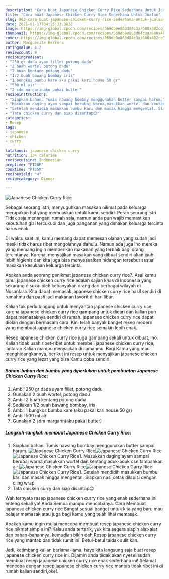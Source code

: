 ```yaml
---
description: "Cara buat Japanese Chicken Curry Rice Sederhana Untuk Jualan"
title: "Cara buat Japanese Chicken Curry Rice Sederhana Untuk Jualan"
slug: 963-cara-buat-japanese-chicken-curry-rice-sederhana-untuk-jualan
date: 2021-01-17T04:25:33.383Z
image: https://img-global.cpcdn.com/recipes/569db9e863d84c3a/680x482cq70/japanese-chicken-curry-rice-foto-resep-utama.jpg
thumbnail: https://img-global.cpcdn.com/recipes/569db9e863d84c3a/680x482cq70/japanese-chicken-curry-rice-foto-resep-utama.jpg
cover: https://img-global.cpcdn.com/recipes/569db9e863d84c3a/680x482cq70/japanese-chicken-curry-rice-foto-resep-utama.jpg
author: Marguerite Herrera
ratingvalue: 4.2
reviewcount: 9
recipeingredient:
- "250 gr dada ayam fillet potong dadu"
- "2 buah wortel potong dadu"
- "2 buah kentang potong dadu"
- "1/2 buah bawang bombay iris"
- "1 bungkus bumbu kare aku pakai kari house 50 gr"
- "500 ml air"
- "2 sdm margarinaku pakai butter"
recipeinstructions:
- "Siapkan bahan. Tumis nawang bombay menggunakan butter sampai harum."
- "Masukkan daging ayam sampai berubaj warna,masukkan wortel dan kentang aduk-aduk dsn tambahkan air"
- "Setelah mendidih masukkan bumbu kari dan masak hingga mengental. Siapkan nasi,cetak dilapisi dengan cling wrap"
- "Tata chicken curry dan siap disantap😊"
categories:
- Resep
tags:
- japanese
- chicken
- curry

katakunci: japanese chicken curry 
nutrition: 134 calories
recipecuisine: Indonesian
preptime: "PT28M"
cooktime: "PT35M"
recipeyield: "4"
recipecategory: Dinner

---
```



![Japanese Chicken Curry Rice](https://img-global.cpcdn.com/recipes/569db9e863d84c3a/680x482cq70/japanese-chicken-curry-rice-foto-resep-utama.jpg)

Sebagai seorang istri, menyuguhkan masakan nikmat pada keluarga merupakan hal yang memuaskan untuk kamu sendiri. Peran seorang istri Tidak saja menangani rumah saja, namun anda pun wajib memastikan kebutuhan gizi tercukupi dan juga panganan yang dimakan keluarga tercinta harus enak.

Di waktu  saat ini, kamu memang dapat memesan olahan yang sudah jadi meski tidak harus ribet mengolahnya dahulu. Namun ada juga lho mereka yang memang ingin memberikan makanan yang terbaik bagi orang tercintanya. Karena, menyajikan masakan yang dibuat sendiri akan jauh lebih higienis dan kita juga bisa menyesuaikan hidangan tersebut sesuai masakan kesukaan keluarga tercinta. 



Apakah anda seorang penikmat japanese chicken curry rice?. Asal kamu tahu, japanese chicken curry rice adalah sajian khas di Indonesia yang sekarang disukai oleh kebanyakan orang dari berbagai wilayah di Nusantara. Kita dapat memasak japanese chicken curry rice hasil sendiri di rumahmu dan pasti jadi makanan favorit di hari libur.

Kalian tak perlu bingung untuk menyantap japanese chicken curry rice, karena japanese chicken curry rice gampang untuk dicari dan kalian pun dapat memasaknya sendiri di rumah. japanese chicken curry rice dapat diolah dengan bermacam cara. Kini telah banyak banget resep modern yang membuat japanese chicken curry rice semakin lebih enak.

Resep japanese chicken curry rice juga gampang sekali untuk dibuat, lho. Kalian tidak usah ribet-ribet untuk membeli japanese chicken curry rice, lantaran Kalian mampu menyajikan di rumahmu. Bagi Kamu yang mau menghidangkannya, berikut ini resep untuk menyajikan japanese chicken curry rice yang lezat yang bisa Kamu coba sendiri.

<!--inarticleads1-->

##### Bahan-bahan dan bumbu yang diperlukan untuk pembuatan Japanese Chicken Curry Rice:

1. Ambil 250 gr dada ayam fillet, potong dadu
1. Gunakan 2 buah wortel, potong dadu
1. Ambil 2 buah kentang potong dadu
1. Sediakan 1/2 buah bawang bombay, iris
1. Ambil 1 bungkus bumbu kare (aku pakai kari house 50 gr)
1. Ambil 500 ml air
1. Gunakan 2 sdm margarin(aku pakai butter)




<!--inarticleads2-->

##### Langkah-langkah membuat Japanese Chicken Curry Rice:

1. Siapkan bahan. Tumis nawang bombay menggunakan butter sampai harum.
<img src="https://img-global.cpcdn.com/steps/3bc090d42c17e976/160x128cq70/japanese-chicken-curry-rice-langkah-memasak-1-foto.jpg" alt="Japanese Chicken Curry Rice"><img src="https://img-global.cpcdn.com/steps/6d4cc72ae5a353ad/160x128cq70/japanese-chicken-curry-rice-langkah-memasak-1-foto.jpg" alt="Japanese Chicken Curry Rice"><img src="https://img-global.cpcdn.com/steps/024c85ac453fde6c/160x128cq70/japanese-chicken-curry-rice-langkah-memasak-1-foto.jpg" alt="Japanese Chicken Curry Rice">1. Masukkan daging ayam sampai berubaj warna,masukkan wortel dan kentang aduk-aduk dsn tambahkan air
<img src="https://img-global.cpcdn.com/steps/f018b8791fff2167/160x128cq70/japanese-chicken-curry-rice-langkah-memasak-2-foto.jpg" alt="Japanese Chicken Curry Rice"><img src="https://img-global.cpcdn.com/steps/654446adc6f1efdb/160x128cq70/japanese-chicken-curry-rice-langkah-memasak-2-foto.jpg" alt="Japanese Chicken Curry Rice"><img src="https://img-global.cpcdn.com/steps/b8b994c3fcfd4213/160x128cq70/japanese-chicken-curry-rice-langkah-memasak-2-foto.jpg" alt="Japanese Chicken Curry Rice">1. Setelah mendidih masukkan bumbu kari dan masak hingga mengental. Siapkan nasi,cetak dilapisi dengan cling wrap
1. Tata chicken curry dan siap disantap😊




Wah ternyata resep japanese chicken curry rice yang enak sederhana ini enteng sekali ya! Anda Semua mampu mencobanya. Cara Membuat japanese chicken curry rice Sangat sesuai banget untuk kita yang baru mau belajar memasak atau juga bagi kamu yang telah lihai memasak.

Apakah kamu ingin mulai mencoba membuat resep japanese chicken curry rice nikmat simple ini? Kalau anda tertarik, yuk kita segera siapin alat-alat dan bahan-bahannya, kemudian bikin deh Resep japanese chicken curry rice yang mantab dan tidak rumit ini. Betul-betul taidak sulit kan. 

Jadi, ketimbang kalian berlama-lama, hayo kita langsung saja buat resep japanese chicken curry rice ini. Dijamin anda tiidak akan nyesel sudah membuat resep japanese chicken curry rice enak sederhana ini! Selamat mencoba dengan resep japanese chicken curry rice mantab tidak ribet ini di rumah kalian sendiri,oke!.

